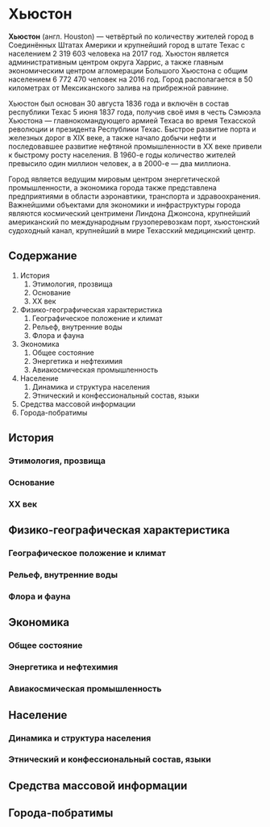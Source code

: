 # Хьюстон

  **Хьюстон** (англ. Houston) — четвёртый по количеству жителей город в Соединённых Штатах Америки и крупнейший город в штате
  Техас с населением 2 319 603 человека на 2017 год. Хьюстон является административным центром округа Харрис, а также главным
  экономическим центром агломерации Большого Хьюстона с общим населением 6 772 470 человек на 2016 год. Город располагается
  в 50 километрах от Мексиканского залива на прибрежной равнине.

  Хьюстон был основан 30 августа 1836 года и включён в состав республики Техас 5 июня 1837 года, получив своё имя в честь
  Сэмюэла Хьюстона — главнокомандующего армией Техаса во время Техасской революции и президента Республики Техас. Быстрое
  развитие порта и железных дорог в XIX веке, а также начало добычи нефти и последовавшее развитие нефтяной промышленности
  в XX веке привели к быстрому росту населения. В 1960-е годы количество жителей превысило один миллион человек, а в 2000-е
  — два миллиона.

  Город является ведущим мировым центром энергетической промышленности, а экономика города также представлена предприятиями
  в области аэронавтики, транспорта и здравоохранения. Важнейшими объектами для экономики и инфраструктуры города являются
  космический центримени Линдона Джонсона, крупнейший американский по международным грузоперевозкам порт, хьюстонский судоходный
  канал, крупнейший в мире Техасский медицинский центр.

## Содержание

  1. История
       1. Этимология, прозвища
       2. Основание
       3. XX век
  2. Физико-географическая характеристика
       1. Географическое положение и климат
       2. Рельеф, внутренние воды
       3. Флора и фауна
  3. Экономика
       1. Общее состояние
       2. Энергетика и нефтехимия
       3. Авиакосмическая промышленность
  4. Население
       1. Динамика и структура населения
       2. Этнический и конфессиональный состав, языки
  5. Средства массовой информации
  6. Города-побратимы

  ## История
  ### Этимология, прозвища
  ### Основание
  ### XX век

  ## Физико-географическая характеристика
  ### Географическое положение и климат
  ### Рельеф, внутренние воды
  ### Флора и фауна

  ## Экономика
  ### Общее состояние
  ### Энергетика и нефтехимия
  ### Авиакосмическая промышленность

  ## Население
  ### Динамика и структура населения
  ### Этнический и конфессиональный состав, языки

  ## Средства массовой информации

  ## Города-побратимы